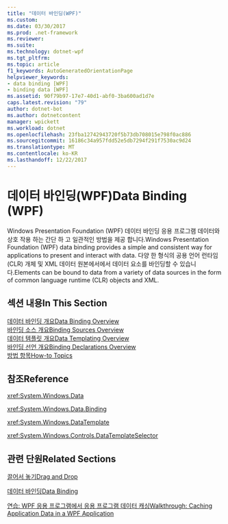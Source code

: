 ```yaml
---
title: "데이터 바인딩(WPF)"
ms.custom: 
ms.date: 03/30/2017
ms.prod: .net-framework
ms.reviewer: 
ms.suite: 
ms.technology: dotnet-wpf
ms.tgt_pltfrm: 
ms.topic: article
f1_keywords: AutoGeneratedOrientationPage
helpviewer_keywords:
- data binding [WPF]
- binding data [WPF]
ms.assetid: 90f79b97-17e7-40d1-abf0-3ba600ad1d7e
caps.latest.revision: "79"
author: dotnet-bot
ms.author: dotnetcontent
manager: wpickett
ms.workload: dotnet
ms.openlocfilehash: 23fba12742943720f5b73db708015e798f0ac886
ms.sourcegitcommit: 16186c34a957fdd52e5db7294f291f7530ac9d24
ms.translationtype: MT
ms.contentlocale: ko-KR
ms.lasthandoff: 12/22/2017
---
```

# <a name="data-binding-wpf"></a><span data-ttu-id="a76ed-102">데이터 바인딩(WPF)</span><span class="sxs-lookup"><span data-stu-id="a76ed-102">Data Binding (WPF)</span></span>
<span data-ttu-id="a76ed-103">Windows Presentation Foundation (WPF) 데이터 바인딩 응용 프로그램 데이터와 상호 작용 하는 간단 하 고 일관적인 방법을 제공 합니다.</span><span class="sxs-lookup"><span data-stu-id="a76ed-103">Windows Presentation Foundation (WPF) data binding provides a simple and consistent way for applications to present and interact with data.</span></span> <span data-ttu-id="a76ed-104">다양 한 형식의 공용 언어 런타임 (CLR) 개체 및 XML 데이터 원본에서에서 데이터 요소를 바인딩할 수 있습니다.</span><span class="sxs-lookup"><span data-stu-id="a76ed-104">Elements can be bound to data from a variety of data sources in the form of common language runtime (CLR) objects and XML.</span></span>  
  
## <a name="in-this-section"></a><span data-ttu-id="a76ed-105">섹션 내용</span><span class="sxs-lookup"><span data-stu-id="a76ed-105">In This Section</span></span>  
 [<span data-ttu-id="a76ed-106">데이터 바인딩 개요</span><span class="sxs-lookup"><span data-stu-id="a76ed-106">Data Binding Overview</span></span>](../../../../docs/framework/wpf/data/data-binding-overview.md)  
 [<span data-ttu-id="a76ed-107">바인딩 소스 개요</span><span class="sxs-lookup"><span data-stu-id="a76ed-107">Binding Sources Overview</span></span>](../../../../docs/framework/wpf/data/binding-sources-overview.md)  
 [<span data-ttu-id="a76ed-108">데이터 템플릿 개요</span><span class="sxs-lookup"><span data-stu-id="a76ed-108">Data Templating Overview</span></span>](../../../../docs/framework/wpf/data/data-templating-overview.md)  
 [<span data-ttu-id="a76ed-109">바인딩 선언 개요</span><span class="sxs-lookup"><span data-stu-id="a76ed-109">Binding Declarations Overview</span></span>](../../../../docs/framework/wpf/data/binding-declarations-overview.md)  
 [<span data-ttu-id="a76ed-110">방법 항목</span><span class="sxs-lookup"><span data-stu-id="a76ed-110">How-to Topics</span></span>](../../../../docs/framework/wpf/data/data-binding-how-to-topics.md)  
  
## <a name="reference"></a><span data-ttu-id="a76ed-111">참조</span><span class="sxs-lookup"><span data-stu-id="a76ed-111">Reference</span></span>  
 <xref:System.Windows.Data>  
  
 <xref:System.Windows.Data.Binding>  
  
 <xref:System.Windows.DataTemplate>  
  
 <xref:System.Windows.Controls.DataTemplateSelector>  
  
## <a name="related-sections"></a><span data-ttu-id="a76ed-112">관련 단원</span><span class="sxs-lookup"><span data-stu-id="a76ed-112">Related Sections</span></span>  
 [<span data-ttu-id="a76ed-113">끌어서 놓기</span><span class="sxs-lookup"><span data-stu-id="a76ed-113">Drag and Drop</span></span>](../../../../docs/framework/wpf/advanced/drag-and-drop.md)  
  
 [<span data-ttu-id="a76ed-114">데이터 바인딩</span><span class="sxs-lookup"><span data-stu-id="a76ed-114">Data Binding</span></span>](../../../../docs/framework/wpf/advanced/optimizing-performance-data-binding.md)  
  
 [<span data-ttu-id="a76ed-115">연습: WPF 응용 프로그램에서 응용 프로그램 데이터 캐싱</span><span class="sxs-lookup"><span data-stu-id="a76ed-115">Walkthrough: Caching Application Data in a WPF Application</span></span>](../../../../docs/framework/wpf/advanced/walkthrough-caching-application-data-in-a-wpf-application.md)
